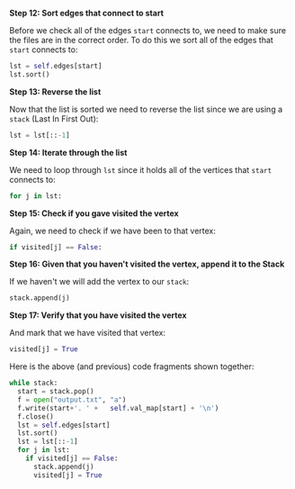 <!---title{print_ordered_file_structure() Function Part 2 Explained}--->

<!--badges={Python:18,Algorithms:18}-->

<!--concepts={directedGraphs, introToGraphs, useOfGraphs, Depth First Search (DFS), Stack Manipulation}-->
**Step 12: Sort edges that connect to start**

Before we check all of the edges `start` connects to, we need to make sure the files are in the correct order. To do this we sort all of the edges that `start` connects to:

```python
lst = self.edges[start]
lst.sort()
```
**Step 13: Reverse the list**

Now that the list is sorted we need to reverse the list since we are using a `stack` (Last In First Out):

```python
lst = lst[::-1]
```
**Step 14: Iterate through the list**

We need to loop through `lst` since it holds all of the vertices that `start` connects to:

```python
for j in lst:
```
**Step 15: Check if you gave visited the vertex**

Again, we need to check if we have been to that vertex:

```python
if visited[j] == False: 
```
**Step 16: Given that you haven't visited the vertex, append it to the Stack**

If we haven't we will add the vertex to our `stack`:

```python
stack.append(j)
```
**Step 17: Verify that you have visited the vertex**

And mark that we have visited that vertex:

```python
visited[j] = True
```

Here is the above (and previous) code fragments shown together:

```python
while stack:
  start = stack.pop()
  f = open("output.txt", "a")
  f.write(start+'. ' +   self.val_map[start] + '\n')
  f.close()
  lst = self.edges[start]
  lst.sort()
  lst = lst[::-1]
  for j in lst:
    if visited[j] == False: 
      stack.append(j)
      visited[j] = True
```

